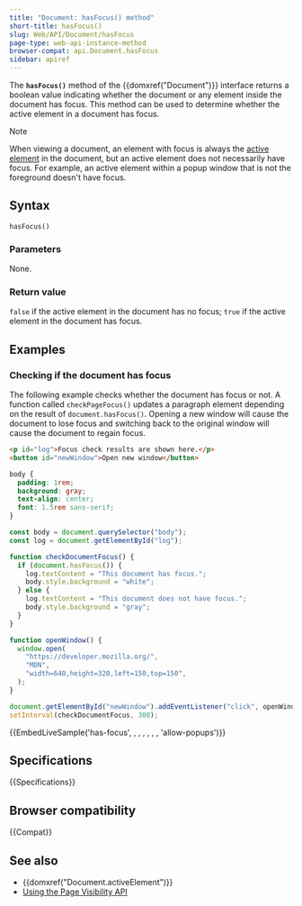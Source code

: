 ```yaml
---
title: "Document: hasFocus() method"
short-title: hasFocus()
slug: Web/API/Document/hasFocus
page-type: web-api-instance-method
browser-compat: api.Document.hasFocus
sidebar: apiref
---
```


The **`hasFocus()`** method of the {{domxref("Document")}} interface returns a boolean value indicating whether the document or any element inside the document has focus.
This method can be used to determine whether the active element in a document has focus.

> [!NOTE]
> When viewing a document, an element with focus is always the [active element](/en-US/docs/Web/API/Document/activeElement) in the document, but an active element does not necessarily have focus.
> For example, an active element within a popup window that is not the foreground doesn't have focus.

## Syntax

```js-nolint
hasFocus()
```

### Parameters

None.

### Return value

`false` if the active element in the document has no focus;
`true` if the active element in the document has focus.

## Examples

### Checking if the document has focus

The following example checks whether the document has focus or not.
A function called `checkPageFocus()` updates a paragraph element depending on the result of `document.hasFocus()`.
Opening a new window will cause the document to lose focus and switching back to the original window will cause the document to regain focus.

```html live-sample___has-focus
<p id="log">Focus check results are shown here.</p>
<button id="newWindow">Open new window</button>
```

```css hidden live-sample___has-focus
body {
  padding: 1rem;
  background: gray;
  text-align: center;
  font: 1.5rem sans-serif;
}
```

```js live-sample___has-focus
const body = document.querySelector("body");
const log = document.getElementById("log");

function checkDocumentFocus() {
  if (document.hasFocus()) {
    log.textContent = "This document has focus.";
    body.style.background = "white";
  } else {
    log.textContent = "This document does not have focus.";
    body.style.background = "gray";
  }
}

function openWindow() {
  window.open(
    "https://developer.mozilla.org/",
    "MDN",
    "width=640,height=320,left=150,top=150",
  );
}

document.getElementById("newWindow").addEventListener("click", openWindow);
setInterval(checkDocumentFocus, 300);
```

{{EmbedLiveSample('has-focus', , , , , , , 'allow-popups')}}

## Specifications

{{Specifications}}

## Browser compatibility

{{Compat}}

## See also

- {{domxref("Document.activeElement")}}
- [Using the Page Visibility API](/en-US/docs/Web/API/Page_Visibility_API)

